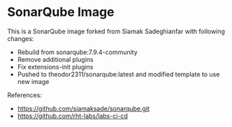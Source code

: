 # SonarQube Image

This is a SonarQube image forked from Siamak Sadeghianfar with following changes:
- Rebuild from sonarqube:7.9.4-community
- Remove additional plugins
- Fix extensions-init plugins
- Pushed to theodor2311/sonarqube:latest and modified template to use new image

References:
- https://github.com/siamaksade/sonarqube.git
- https://github.com/rht-labs/labs-ci-cd
